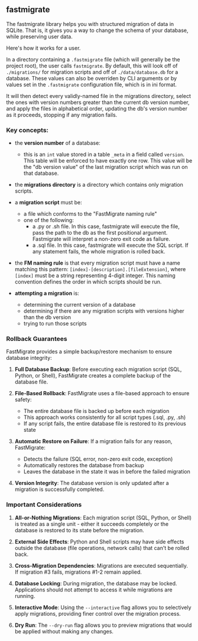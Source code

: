 ## fastmigrate

The fastmigrate library helps you with structured migration of data in SQLite. That is, it gives you a way to change the schema of your database, while preserving user data.

Here's how it works for a user.

In a directory containing a `.fastmigrate` file (which will generally be the project root), the user calls `fastmigrate`. By default, this will look off of `./migrations/` for migration scripts and off of `./data/database.db` for a database. These values can also be overriden by CLI arguments or by values set in the `.fastmigrate` configuration file, which is in ini format.

It will then detect every validly-named file in the migrations directory, select the ones with version numbers greater than the current db version number, and apply the files in alphabetical order, updating the db's version number as it proceeds, stopping if any migration fails.

### Key concepts:

- the **version number** of a database:
  - this is an `int` value stored in a table `_meta` in a field called `version`. This table will be enforced to have exactly one row. This value will be the "db version value" of the last migration script which was run on that database.
  
- the **migrations directory** is a directory which contains only migration scripts.

- a **migration script** must be:
  - a file which conforms to the "FastMigrate naming rule"
  - one of the following:
     - a .py or .sh file. In this case, fastmigrate will execute the file, pass the path to the db as the first positional argument. Fastmigrate will interpret a non-zero exit code as failure.
     - a .sql file. In this case, fastmigrate will execute the SQL script. If any statement fails, the whole migration is rolled back.
  
- the **FM naming rule** is that every migration script must have a name matching this pattern: `[index]-[description].[fileExtension]`, where `[index]` must be a string representing 4-digit integer. This naming convention defines the order in which scripts should be run.

- **attempting a migration** is:
  - determining the current version of a database
  - determining if there are any migration scripts with versions higher than the db version
  - trying to run those scripts

### Rollback Guarantees

FastMigrate provides a simple backup/restore mechanism to ensure database integrity:

1. **Full Database Backup**: Before executing each migration script (SQL, Python, or Shell), FastMigrate creates a complete backup of the database file.

2. **File-Based Rollback**: FastMigrate uses a file-based approach to ensure safety:
   - The entire database file is backed up before each migration
   - This approach works consistently for all script types (.sql, .py, .sh)
   - If any script fails, the entire database file is restored to its previous state

3. **Automatic Restore on Failure**: If a migration fails for any reason, FastMigrate:
   - Detects the failure (SQL error, non-zero exit code, exception)
   - Automatically restores the database from backup
   - Leaves the database in the state it was in before the failed migration

4. **Version Integrity**: The database version is only updated after a migration is successfully completed.

### Important Considerations

1. **All-or-Nothing Migrations**: Each migration script (SQL, Python, or Shell) is treated as a single unit - either it succeeds completely or the database is restored to its state before the migration.

2. **External Side Effects**: Python and Shell scripts may have side effects outside the database (file operations, network calls) that can't be rolled back.

3. **Cross-Migration Dependencies**: Migrations are executed sequentially. If migration #3 fails, migrations #1-2 remain applied.

4. **Database Locking**: During migration, the database may be locked. Applications should not attempt to access it while migrations are running.

5. **Interactive Mode**: Using the `--interactive` flag allows you to selectively apply migrations, providing finer control over the migration process.

6. **Dry Run**: The `--dry-run` flag allows you to preview migrations that would be applied without making any changes.

